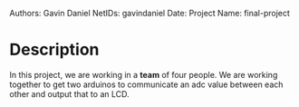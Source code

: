 Authors: Gavin Daniel
NetIDs: gavindaniel
Date:
Project Name: final-project

# Description
In this project, we are working in a **team** of four people. We are working together to get two arduinos to communicate an adc value between each other and output that to an LCD.
